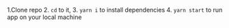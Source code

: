 
1.Clone repo
2. `cd` to it,
3. `yarn i` to install dependencies
4. `yarn start` to run app on your local machine  



